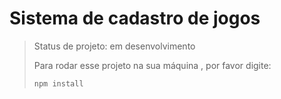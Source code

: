 # Sistema de cadastro de jogos

>Status de projeto: em desenvolvimento
>
>Para rodar esse projeto na sua máquina , por favor digite:
>
>```
>npm install
>```
